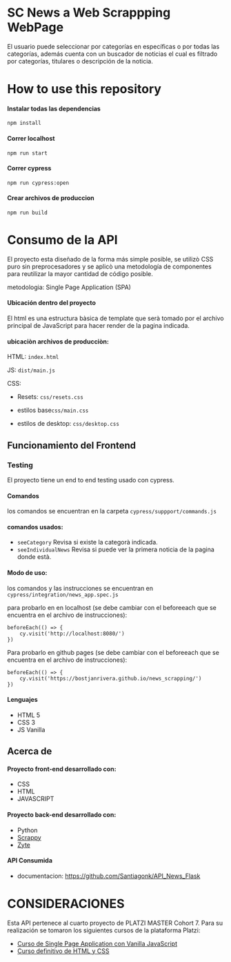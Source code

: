 # SC News a Web Scrappping WebPage
El usuario puede seleccionar por categorías en específicas o por todas las categorías, además cuenta con un buscador de noticias el cual es filtrado por categorías, titulares o descripción de la noticia.

# How to use this repository

#### Instalar todas las dependencias
	npm install

#### Correr localhost

	npm run start

#### Correr cypress

	npm run cypress:open

#### Crear archivos de produccion

	npm run build



# Consumo de la API

El proyecto esta diseñado de la forma más simple posible, se utilizò CSS puro sin preprocesadores y se aplicò una metodología de componentes para reutilizar la mayor cantidad de código posible.

metodologia: Single Page Application (SPA)

#### Ubicación dentro del proyecto

El html es una estructura bàsica de template que serà tomado por el archivo principal de JavaScript  para hacer render de la pagina indicada.

#### ubicaciòn archivos de producciòn:

HTML: `index.html`

JS: `dist/main.js`

CSS: 

- Resets: `css/resets.css`

- estilos base`css/main.css`

- estilos de desktop: `css/desktop.css`

## Funcionamiento del Frontend



### **Testing**
El proyecto tiene un end to end testing usado con cypress.

#### Comandos
los comandos se encuentran en la carpeta `cypress/suppport/commands.js`

#### comandos usados:
- `seeCategory` Revisa si existe la categorà indicada.
- `seeIndividualNews` Revisa si puede ver la primera noticia de la pagina donde està.

#### Modo de uso:
los comandos y las instrucciones se encuentran en `cypress/integration/news_app.spec.js`

para probarlo en en localhost (se debe cambiar con el beforeeach que se encuentra en el archivo de instrucciones):

	beforeEach(() => {
		cy.visit('http://localhost:8080/')
	})

Para probarlo en github pages (se debe cambiar con el beforeeach que se encuentra en el archivo de instrucciones):

	beforeEach(() => {
		cy.visit('https://bostjanrivera.github.io/news_scrapping/')
	})


#### Lenguajes

- HTML 5
- CSS 3
- JS Vanilla

## Acerca de

#### Proyecto front-end desarrollado con:
- CSS
- HTML
- JAVASCRIPT

#### Proyecto back-end desarrollado con:
- Python
- [Scrappy](https://docs.scrapy.org/en/latest/index.html# "Scrappy")
- [Zyte](https://www.zyte.com/ "Zyte")

####  API Consumida
- documentacion: https://github.com/Santiagonk/API_News_Flask

# CONSIDERACIONES
Esta API pertenece al cuarto proyecto de PLATZI MASTER Cohort 7. Para su realización se tomaron los siguientes cursos de la plataforma Platzi:
- [Curso de Single Page Application con Vanilla JavaScript](https://platzi.com/clases/spa-javascript/ "Curso de Single Page Application con Vanilla JavaScript")
- [Curso definitivo de HTML y CSS](https://platzi.com/clases/html-css/ "Curso definitivo de HTML y CSS")
